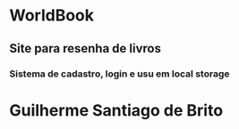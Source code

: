 <h1>WorldBook</h1>
<h2>Site para resenha de livros</h2>
<h3>Sistema de cadastro, login e usu em local storage</h3>
<h1>Guilherme Santiago de Brito</h1>
 

